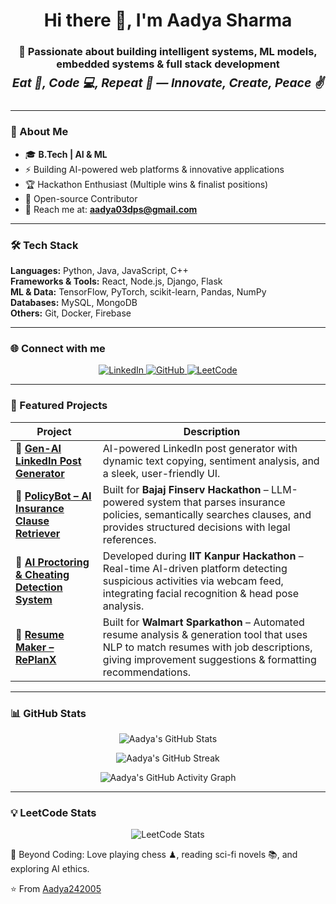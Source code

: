 <h1 align="center">Hi there 👋, I'm Aadya Sharma</h1>
<h3 align="center">🚀 Passionate about building intelligent systems, ML models, embedded systems & full stack development</h3>

<p align="center" style="font-size: 1.2rem; font-style: italic; margin-top: -10px; margin-bottom: 25px;">
  <b>Eat 🍴, Code 💻, Repeat 🔄 — Innovate, Create, Peace ✌️</b>
</p>

---

### 💫 About Me
- 🎓 **B.Tech | AI & ML**
- ⚡ Building AI-powered web platforms & innovative applications
- 🏆 Hackathon Enthusiast (Multiple wins & finalist positions)
- 🤝 Open-source Contributor
- 📧 Reach me at: **aadya03dps@gmail.com**

---

### 🛠 Tech Stack
**Languages:** Python, Java, JavaScript, C++  
**Frameworks & Tools:** React, Node.js, Django, Flask  
**ML & Data:** TensorFlow, PyTorch, scikit-learn, Pandas, NumPy  
**Databases:** MySQL, MongoDB  
**Others:** Git, Docker, Firebase  

---

### 🌐 Connect with me
<p align="center">
  <a href="https://github.com/Aadya242005" target="_blank" rel="noopener">
    <img alt="LinkedIn" src="https://img.shields.io/badge/LinkedIn-0A66C2?style=for-the-badge&logo=linkedin&logoColor=white" />
  </a>
  <a href="https://github.com/Aadya242005" target="_blank" rel="noopener">
    <img alt="GitHub" src="https://img.shields.io/badge/GitHub-181717?style=for-the-badge&logo=github&logoColor=white" />
  </a>
  <a href="https://leetcode.com/u/Aadya24/" target="_blank" rel="noopener">
    <img alt="LeetCode" src="https://img.shields.io/badge/LeetCode-FFA116?style=for-the-badge&logo=leetcode&logoColor=black" />
  </a>
</p>

---

### 🚀 Featured Projects

| Project | Description |
|---------|-------------|
| 🔹 **[Gen-AI LinkedIn Post Generator](#)** | AI-powered LinkedIn post generator with dynamic text copying, sentiment analysis, and a sleek, user-friendly UI. |
| 🔹 **[PolicyBot – AI Insurance Clause Retriever](#)** | Built for **Bajaj Finserv Hackathon** – LLM-powered system that parses insurance policies, semantically searches clauses, and provides structured decisions with legal references. |
| 🔹 **[AI Proctoring & Cheating Detection System](#)** | Developed during **IIT Kanpur Hackathon** – Real-time AI-driven platform detecting suspicious activities via webcam feed, integrating facial recognition & head pose analysis. |
| 🔹 **[Resume Maker – RePlanX](#)** | Built for **Walmart Sparkathon** – Automated resume analysis & generation tool that uses NLP to match resumes with job descriptions, giving improvement suggestions & formatting recommendations. |

---

### 📊 GitHub Stats
<p align="center">
  <img alt="Aadya's GitHub Stats" src="https://github-readme-stats.vercel.app/api?username=Aadya242005&show_icons=true&theme=tokyonight" />
</p>
<p align="center">
  <img alt="Aadya's GitHub Streak" src="https://github-readme-streak-stats.herokuapp.com/?user=Aadya242005&theme=tokyonight" />
</p>
<p align="center">
  <img alt="Aadya's GitHub Activity Graph" src="https://github-readme-activity-graph.vercel.app/graph?username=Aadya242005&theme=react-dark" />
</p>

---

### 💡 LeetCode Stats
<p align="center">
  <img alt="LeetCode Stats" src="https://leetcode.card.workers.dev/?username=Aadya24&theme=dark" />
</p>
🎯 Beyond Coding: Love playing chess ♟, reading sci-fi novels 📚, and exploring AI ethics.


⭐️ From [Aadya242005](https://github.com/Aadya242005)
